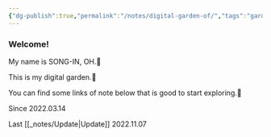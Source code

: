 ```yaml
---
{"dg-publish":true,"permalink":"/notes/digital-garden-of/","tags":"gardenEntry"}
---
```



### Welcome!

My name is SONG-IN, OH.🙂

This is my digital garden.🌼

You can find some links of note below that is good to start exploring.🚀

Since 2022.03.14

Last [[_notes/Update\|Update]] 2022.11.07

